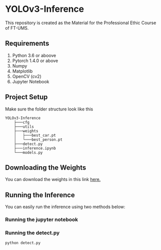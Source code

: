# YOLOv3-Inference
This repository is created as the Material for the Professional Ethic Course of FT-UMS.

## Requirements
1. Python 3.6 or aboove
2. Pytorch 1.4.0 or above
3. Numpy
4. Matplotlib
5. OpenCV (cv2)
6. Jupyter Notebook

## Project Setup
Make sure the folder structure look like this
```
YOLOv3-Inference
    ├───cfg
    ├───utils
    ├───weights
    │   ├───best_car.pt
    │   └───best_person.pt
    ├───detect.py
    ├───inference.ipynb
    └───models.py
```

## Downloading the Weights
You can download the weights in this link [here.](https://drive.google.com/drive/folders/1UfK4o6fIFKaTSCQKFPoy9S6p0AXwfLva?usp=sharing)

## Running the Inference
You can easily run the inference using two methods below:
### Running the jupyter notebook

### Running the detect.py
```
python detect.py
```
